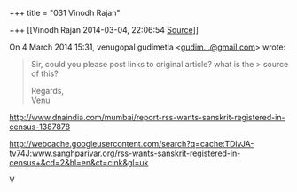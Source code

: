 +++
title = "031 Vinodh Rajan"

+++
[[Vinodh Rajan	2014-03-04, 22:06:54 [Source](https://groups.google.com/g/samskrita/c/PR2bj1VMfvw)]]



On 4 March 2014 15:31, venugopal gudimetla \<[gudim...@gmail.com]()\> wrote:  

> 
> >   
> Sir, could you please post links to original article? what is the > source of this?  
>   
> Regards,  
> Venu  
> > 

  

<http://www.dnaindia.com/mumbai/report-rss-wants-sanskrit-registered-in-census-1387878>

  

<http://webcache.googleusercontent.com/search?q=cache:TDivJA-tv74J:www.sanghparivar.org/rss-wants-sanskrit-registered-in-census+&cd=2&hl=en&ct=clnk&gl=uk>

  

V

